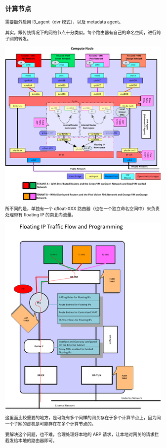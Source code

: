 ## 计算节点
需要额外启用 l3_agent（dvr 模式），以及 metadata agent。

其实，跟传统情况下的网络节点十分类似。每个路由器有自己的命名空间，进行跨子网的转发。

![同租户不同机器之间子网访问](../_images/dvr_compute_node.png)

所不同的是，单独有一个 qfloat-XXX 路由器（也在一个独立命名空间中）来负责处理带有 floating IP 的南北向流量。


![同租户不同机器之间子网访问](../_images/dvr_compute_node_flow.png)

这里面比较重要的地方，是可能有多个同样的网关存在于多个计算节点上，因为同一个子网的虚机是可能存在在多个计算节点的。

要解决这个问题，也不难，合理处理好本地的 ARP 请求，让本地对网关的请求拦截发给本地的路由器即可。
